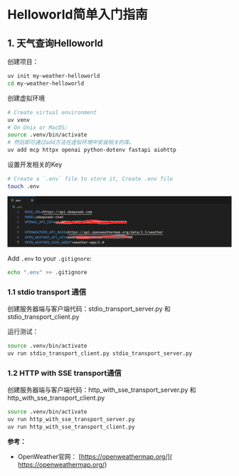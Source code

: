 # Helloworld简单入门指南

## 1. 天气查询Helloworld

创建项目：

```bash
uv init my-weather-helloworld
cd my-weather-helloworld
```

创建虚拟环境

```bash
# Create virtual environment
uv venv
# On Unix or MacOS:
source .venv/bin/activate
# 然后即可通过add方法在虚拟环境中安装相关的库。
uv add mcp httpx openai python-dotenv fastapi aiohttp
```

设置开发相关的Key

```bash
# Create a `.env` file to store it, Create .env file
touch .env
```

![](images/2025-03-30_142330.png)

Add `.env` to your `.gitignore`:

```bash
echo ".env" >> .gitignore
```

### 1.1 stdio transport 通信

创建服务器端与客户端代码：stdio_transport_server.py 和 stdio_transport_client.py

运行测试：

```bash
source .venv/bin/activate
uv run stdio_transport_client.py stdio_transport_server.py
```

### 1.2 **HTTP with SSE transport**通信

创建服务器端与客户端代码：http_with_sse_transport_server.py 和 http_with_sse_transport_client.py

```bash
source .venv/bin/activate
uv run http_with_sse_transport_server.py
uv run http_with_sse_transport_client.py
```



**参考：**

- OpenWeather官网： [https://openweathermap.org/]( https://openweathermap.org/)